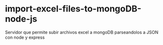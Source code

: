 # import-excel-files-to-mongoDB-node-js
Servidor que permite subir archivos excel a mongoDB parseandolos a JSON con node y express
